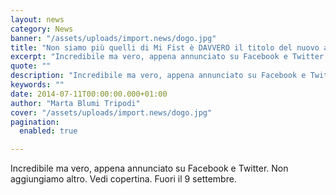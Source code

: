 ```yaml
---
layout: news
category: News
banner: "/assets/uploads/import.news/dogo.jpg"
title: "Non siamo più quelli di Mi Fist è DAVVERO il titolo del nuovo album dei Dogo"
excerpt: "Incredibile ma vero, appena annunciato su Facebook e Twitter. Non aggiungiamo altro. Vedi copertina. Fuori il 9 settembre"
quote: ""
description: "Incredibile ma vero, appena annunciato su Facebook e Twitter. Non aggiungiamo altro. Vedi copertina. Fuori il 9 settembre"
keywords: ""
date: 2014-07-11T00:00:00.000+01:00
author: "Marta Blumi Tripodi"
cover: "/assets/uploads/import.news/dogo.jpg"
pagination:
  enabled: true

---
```


[](https://hotmc.com/wp-content/uploads/2014/07/dogo.jpg)

Incredibile ma vero, appena annunciato su Facebook e Twitter. Non aggiungiamo altro. Vedi copertina. Fuori il 9 settembre.